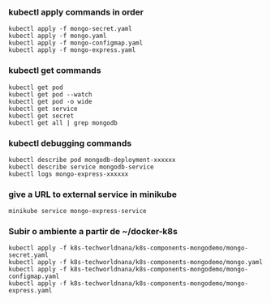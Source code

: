 ### kubectl apply commands in order
    
    kubectl apply -f mongo-secret.yaml
    kubectl apply -f mongo.yaml
    kubectl apply -f mongo-configmap.yaml 
    kubectl apply -f mongo-express.yaml

### kubectl get commands

    kubectl get pod
    kubectl get pod --watch
    kubectl get pod -o wide
    kubectl get service
    kubectl get secret
    kubectl get all | grep mongodb

### kubectl debugging commands

    kubectl describe pod mongodb-deployment-xxxxxx
    kubectl describe service mongodb-service
    kubectl logs mongo-express-xxxxxx

### give a URL to external service in minikube

    minikube service mongo-express-service

### Subir o ambiente a partir de ~/docker-k8s
    
    kubectl apply -f k8s-techworldnana/k8s-components-mongodemo/mongo-secret.yaml
    kubectl apply -f k8s-techworldnana/k8s-components-mongodemo/mongo.yaml
    kubectl apply -f k8s-techworldnana/k8s-components-mongodemo/mongo-configmap.yaml 
    kubectl apply -f k8s-techworldnana/k8s-components-mongodemo/mongo-express.yaml